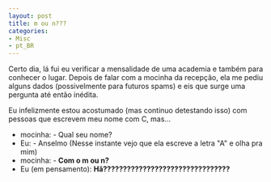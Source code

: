 ```yaml
---
layout: post
title: m ou n???
categories:
- Misc
- pt_BR
---
```

Certo dia, lá fui eu verificar a mensalidade de uma academia e também para conhecer o lugar. Depois de falar com a mocinha da recepção, ela me pediu alguns dados (possivelmente para futuros spams) e eis que surge uma pergunta até então inédita.

Eu infelizmente estou acostumado (mas continuo detestando isso) com pessoas que escrevem meu nome com C, mas...

  * mocinha: - Qual seu nome?
  * Eu: - Anselmo (Nesse instante vejo que ela escreve a letra "A" e olha pra mim)
  * mocinha: - **Com o m ou n?**
  * Eu (em pensamento): **Hã????????????????????????????????**
